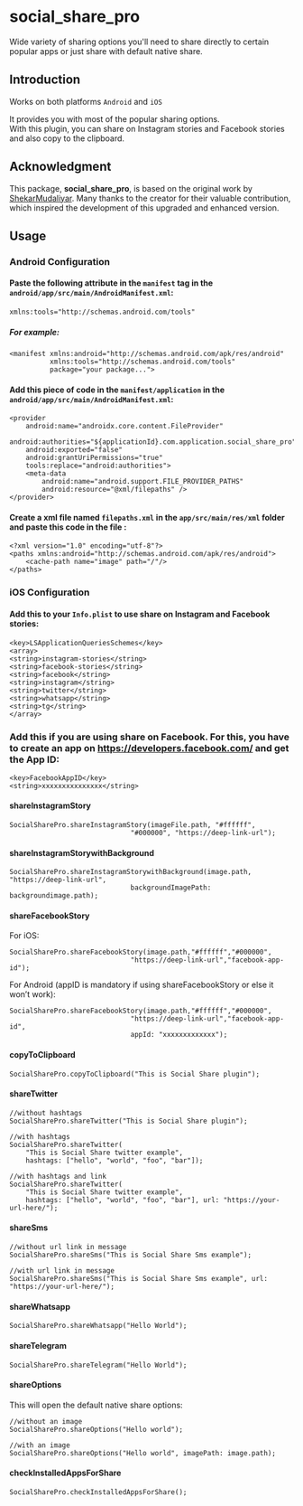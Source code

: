 
# social_share_pro

Wide variety of sharing options you'll need to share directly to certain popular apps or just share with default native share.

## Introduction

Works on both platforms `Android` and `iOS`

It provides you with most of the popular sharing options.  
With this plugin, you can share on Instagram stories and Facebook stories and also copy to the clipboard.

## Acknowledgment

This package, **social_share_pro**, is based on the original work by [ShekarMudaliyar](https://pub.dev/packages/social_share). Many thanks to the creator for their valuable contribution, which inspired the development of this upgraded and enhanced version.

## Usage

### Android Configuration

#### Paste the following attribute in the `manifest` tag in the `android/app/src/main/AndroidManifest.xml`:

```
xmlns:tools="http://schemas.android.com/tools"
```

##### For example:

```
<manifest xmlns:android="http://schemas.android.com/apk/res/android"
          xmlns:tools="http://schemas.android.com/tools"
          package="your package...">
```

#### Add this piece of code in the `manifest/application` in the `android/app/src/main/AndroidManifest.xml`:

```
<provider
    android:name="androidx.core.content.FileProvider"
    android:authorities="${applicationId}.com.application.social_share_pro"
    android:exported="false"
    android:grantUriPermissions="true"
    tools:replace="android:authorities">
    <meta-data
        android:name="android.support.FILE_PROVIDER_PATHS"
        android:resource="@xml/filepaths" />
</provider>
```

#### Create a xml file named `filepaths.xml` in the `app/src/main/res/xml` folder and paste this code in the file :

```
<?xml version="1.0" encoding="utf-8"?>
<paths xmlns:android="http://schemas.android.com/apk/res/android">
    <cache-path name="image" path="/"/>
</paths>
```

### iOS Configuration

#### Add this to your `Info.plist` to use share on Instagram and Facebook stories:

```
<key>LSApplicationQueriesSchemes</key>
<array>
<string>instagram-stories</string>
<string>facebook-stories</string>
<string>facebook</string>
<string>instagram</string>
<string>twitter</string>
<string>whatsapp</string>
<string>tg</string>
</array>
```

### Add this if you are using share on Facebook. For this, you have to create an app on https://developers.facebook.com/ and get the App ID:

```
<key>FacebookAppID</key>
<string>xxxxxxxxxxxxxxx</string>
```

#### shareInstagramStory

```
SocialSharePro.shareInstagramStory(imageFile.path, "#ffffff",
                              "#000000", "https://deep-link-url");
```

#### shareInstagramStorywithBackground

```
SocialSharePro.shareInstagramStorywithBackground(image.path, "https://deep-link-url",
                              backgroundImagePath: backgroundimage.path);
```

#### shareFacebookStory

For iOS:

```
SocialSharePro.shareFacebookStory(image.path,"#ffffff","#000000",
                              "https://deep-link-url","facebook-app-id");
```

For Android (appID is mandatory if using shareFacebookStory or else it won’t work):

```
SocialSharePro.shareFacebookStory(image.path,"#ffffff","#000000",
                              "https://deep-link-url","facebook-app-id",
                              appId: "xxxxxxxxxxxxx");
```

#### copyToClipboard

```
SocialSharePro.copyToClipboard("This is Social Share plugin");
```

#### shareTwitter

```
//without hashtags
SocialSharePro.shareTwitter("This is Social Share plugin");

//with hashtags
SocialSharePro.shareTwitter(
    "This is Social Share twitter example",
    hashtags: ["hello", "world", "foo", "bar"]);

//with hashtags and link
SocialSharePro.shareTwitter(
    "This is Social Share twitter example",
    hashtags: ["hello", "world", "foo", "bar"], url: "https://your-url-here/");
```

#### shareSms

```
//without url link in message
SocialSharePro.shareSms("This is Social Share Sms example");

//with url link in message
SocialSharePro.shareSms("This is Social Share Sms example", url: "https://your-url-here/");
```

#### shareWhatsapp

```
SocialSharePro.shareWhatsapp("Hello World");
```

#### shareTelegram

```
SocialSharePro.shareTelegram("Hello World");
```

#### shareOptions

This will open the default native share options:

```
//without an image
SocialSharePro.shareOptions("Hello world");

//with an image
SocialSharePro.shareOptions("Hello world", imagePath: image.path);
```

#### checkInstalledAppsForShare

```
SocialSharePro.checkInstalledAppsForShare();
```
